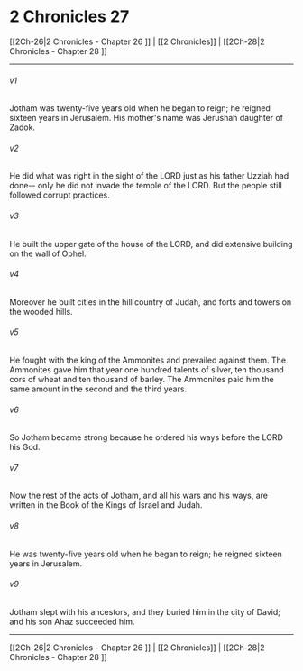 # 2 Chronicles 27

[[2Ch-26|2 Chronicles - Chapter 26 ]] | [[2 Chronicles]] | [[2Ch-28|2 Chronicles - Chapter 28 ]]
***

###### v1
Jotham was twenty-five years old when he began to reign; he reigned sixteen years in Jerusalem. His mother's name was Jerushah daughter of Zadok.
###### v2
He did what was right in the sight of the LORD just as his father Uzziah had done-- only he did not invade the temple of the LORD. But the people still followed corrupt practices.
###### v3
He built the upper gate of the house of the LORD, and did extensive building on the wall of Ophel.
###### v4
Moreover he built cities in the hill country of Judah, and forts and towers on the wooded hills.
###### v5
He fought with the king of the Ammonites and prevailed against them. The Ammonites gave him that year one hundred talents of silver, ten thousand cors of wheat and ten thousand of barley. The Ammonites paid him the same amount in the second and the third years.
###### v6
So Jotham became strong because he ordered his ways before the LORD his God.
###### v7
Now the rest of the acts of Jotham, and all his wars and his ways, are written in the Book of the Kings of Israel and Judah.
###### v8
He was twenty-five years old when he began to reign; he reigned sixteen years in Jerusalem.
###### v9
Jotham slept with his ancestors, and they buried him in the city of David; and his son Ahaz succeeded him.

***

[[2Ch-26|2 Chronicles - Chapter 26 ]] | [[2 Chronicles]] | [[2Ch-28|2 Chronicles - Chapter 28 ]]
